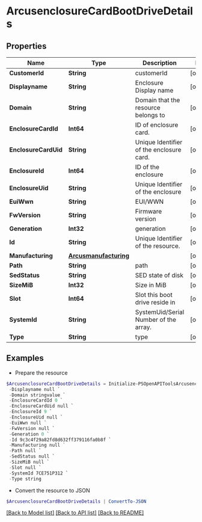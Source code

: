 # ArcusenclosureCardBootDriveDetails
## Properties

Name | Type | Description | Notes
------------ | ------------- | ------------- | -------------
**CustomerId** | **String** | customerId | [optional] 
**Displayname** | **String** | Enclosure Display name | [optional] 
**Domain** | **String** | Domain that the resource belongs to | [optional] 
**EnclosureCardId** | **Int64** | ID of enclosure card. | [optional] 
**EnclosureCardUid** | **String** | Unique Identifier of the enclosure card. | [optional] 
**EnclosureId** | **Int64** | ID of the enclosure | [optional] 
**EnclosureUid** | **String** | Unique Identifier of the enclosure | [optional] 
**EuiWwn** | **String** | EUI/WWN | [optional] 
**FwVersion** | **String** | Firmware version | [optional] 
**Generation** | **Int32** | generation | [optional] 
**Id** | **String** | Unique Identifier of the resource. | [optional] 
**Manufacturing** | [**Arcusmanufacturing**](Arcusmanufacturing.md) |  | [optional] 
**Path** | **String** | path | [optional] 
**SedStatus** | **String** | SED state of disk | [optional] 
**SizeMiB** | **Int32** | Size in MiB | [optional] 
**Slot** | **Int64** | Slot this boot drive reside in | [optional] 
**SystemId** | **String** | SystemUid/Serial Number  of the array. | [optional] 
**Type** | **String** | type | [optional] 

## Examples

- Prepare the resource
```powershell
$ArcusenclosureCardBootDriveDetails = Initialize-PSOpenAPIToolsArcusenclosureCardBootDriveDetails  -CustomerId string `
 -Displayname null `
 -Domain stringvalue `
 -EnclosureCardId 0 `
 -EnclosureCardUid null `
 -EnclosureId 9 `
 -EnclosureUid null `
 -EuiWwn null `
 -FwVersion null `
 -Generation 0 `
 -Id 9c3c4f29a82fd8d632ff379116fa0b8f `
 -Manufacturing null `
 -Path null `
 -SedStatus null `
 -SizeMiB null `
 -Slot null `
 -SystemId 7CE751P312 `
 -Type string
```

- Convert the resource to JSON
```powershell
$ArcusenclosureCardBootDriveDetails | ConvertTo-JSON
```

[[Back to Model list]](../README.md#documentation-for-models) [[Back to API list]](../README.md#documentation-for-api-endpoints) [[Back to README]](../README.md)

